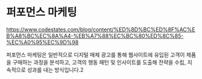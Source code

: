 # 퍼포먼스 마케팅

https://www.codestates.com/blog/content/%ED%8D%BC%ED%8F%AC%EB%A8%BC%EC%8A%A4-%EB%A7%88%EC%BC%80%ED%8C%85-%EC%A0%95%EC%9D%98

퍼포먼스 마케팅은 일반적으로 디지털 매체 광고를 통해 웹사이트에 유입된 고객이 제품을 구매하는 과정을 분석하고, 고객의 행동 패턴 및 인사이트를 도출해 전략을 수립, 지속적으로 성과를 내는 방식입니다.2
